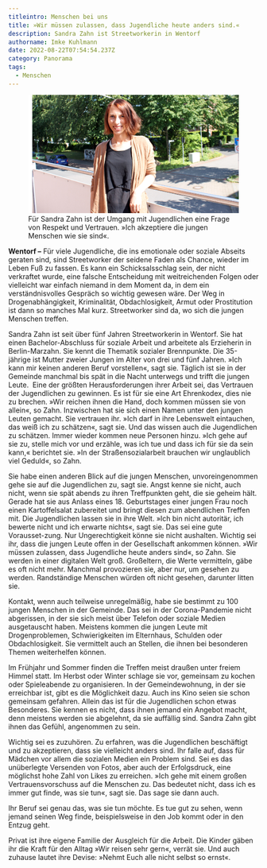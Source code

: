 ```yaml
---
titleintro: Menschen bei uns
title: »Wir müssen zulassen, dass Jugendliche heute anders sind.«
description: Sandra Zahn ist Streetworkerin in Wentorf
authorname: Imke Kuhlmann
date: 2022-08-22T07:54:54.237Z
category: Panorama
tags:
  - Menschen
---
```

<figure>
  <img src="/static/media/2022-08-22-Zahn-Sandra.jpg">
  <figcaption>
Für Sandra Zahn ist der Umgang mit Jugendlichen eine Frage von Respekt und Vertrauen. »Ich akzeptiere die jungen Menschen wie sie sind«.     
   
  </figcaption>
</figure>



**Wentorf –** Für viele Jugendliche, die ins emotionale oder soziale Abseits geraten sind, sind Streetworker der seidene Faden als Chance, wieder im Leben Fuß zu fassen. Es kann ein Schicksalsschlag sein, der nicht verkraftet wurde, eine falsche Entscheidung mit weitreichenden Folgen oder vielleicht war einfach niemand in dem Moment da, in dem ein verständnisvolles Gespräch so wichtig gewesen wäre. Der Weg in Drogenabhängigkeit, Kriminalität, Obdachlosigkeit, Armut oder Prostitution ist dann so manches Mal kurz. Streetworker sind da, wo sich die jungen Menschen treffen. 

Sandra Zahn ist seit über fünf Jahren Streetworkerin in Wentorf. Sie hat einen Bachelor-Abschluss für soziale Arbeit und arbeitete als Erzieherin in Berlin-Marzahn. Sie kennt die Thematik sozialer Brennpunkte. Die 35-jährige ist Mutter zweier Jungen im Alter von drei und fünf Jahren. »Ich kann mir keinen anderen Beruf vorstellen«, sagt sie. Täglich ist sie in der Gemeinde manchmal bis spät in die Nacht unterwegs und trifft die jungen Leute.  Eine der größten Herausforderungen ihrer Arbeit sei, das Vertrauen der Jugendlichen zu gewinnen. Es ist für sie eine Art Ehrenkodex, dies nie zu brechen. »Wir reichen ihnen die Hand, doch kommen müssen sie von allein«, so Zahn. Inzwischen hat sie sich einen Namen unter den jungen Leuten gemacht. Sie vertrauen ihr. »Ich darf in ihre Lebenswelt eintauchen, das weiß ich zu schätzen«, sagt sie. Und das wissen auch die Jugendlichen zu schätzen. Immer wieder kommen neue Personen hinzu. »Ich gehe auf sie zu, stelle mich vor und erzähle, was ich tue und dass ich für sie da sein kann,« berichtet sie. »In der Straßensozialarbeit brauchen wir unglaublich viel Geduld«, so Zahn. 

Sie habe einen anderen Blick auf die jungen Menschen, unvoreingenommen gehe sie auf die Jugendlichen zu, sagt sie. Angst kenne sie nicht, auch nicht, wenn sie spät abends zu ihren Treffpunkten geht, die sie geheim hält. Gerade hat sie aus Anlass eines 18. Geburtstages einer jungen Frau noch einen Kartoffelsalat zubereitet und bringt diesen zum abendlichen Treffen mit. Die Jugendlichen lassen sie in ihre Welt. »Ich bin nicht autoritär, ich bewerte nicht und ich erwarte nichts«, sagt sie. Das sei eine gute Vorausset-zung. Nur Ungerechtigkeit könne sie nicht aushalten. Wichtig sei ihr, dass die jungen Leute offen in der Gesellschaft ankommen können. »Wir müssen zulassen, dass Jugendliche heute anders sind«, so Zahn. Sie werden in einer digitalen Welt groß. Großeltern, die Werte vermitteln, gäbe es oft nicht mehr. Manchmal provozieren sie, aber nur, um gesehen zu werden. Randständige Menschen würden oft nicht gesehen, darunter litten sie.

Kontakt, wenn auch teilweise unregelmäßig, habe sie bestimmt zu 100 jungen Menschen in der Gemeinde. Das sei in der Corona-Pandemie nicht abgerissen, in der sie sich meist über Telefon oder soziale Medien ausgetauscht haben. Meistens kommen die jungen Leute mit Drogenproblemen, Schwierigkeiten im Elternhaus, Schulden oder Obdachlosigkeit. Sie vermittelt auch an Stellen, die ihnen bei besonderen Themen weiterhelfen können.

Im Frühjahr und Sommer finden die Treffen meist draußen unter freiem Himmel statt. Im Herbst oder Winter schlage sie vor, gemeinsam zu kochen oder Spieleabende zu organisieren. In der Gemeindewohnung, in der sie erreichbar ist, gibt es die Möglichkeit dazu. Auch ins Kino seien sie schon gemeinsam gefahren. Allein das ist für die Jugendlichen schon etwas Besonderes. Sie kennen es nicht, dass ihnen jemand ein Angebot macht, denn meistens werden sie abgelehnt, da sie auffällig sind. Sandra Zahn gibt ihnen das Gefühl, angenommen zu sein.

Wichtig sei es zuzuhören. Zu erfahren, was die Jugendlichen beschäftigt und zu akzeptieren, dass sie vielleicht anders sind. Ihr falle auf, dass für Mädchen vor allem die sozialen Medien ein Problem sind. Sei es das unüberlegte Versenden von Fotos, aber auch der Erfolgsdruck, eine möglichst hohe Zahl von Likes zu erreichen. »Ich gehe mit einem großen Vertrauensvorschuss auf die Menschen zu. Das bedeutet nicht, dass ich es immer gut finde, was sie tun«, sagt sie. Das sage sie dann auch.

Ihr Beruf sei genau das, was sie tun möchte. Es tue gut zu sehen, wenn jemand seinen Weg finde, beispielsweise in den Job kommt oder in den Entzug geht. 

Privat ist ihre eigene Familie der Ausgleich für die Arbeit. Die Kinder gäben ihr die Kraft für den Alltag »Wir reisen sehr gern«, verrät sie. Und auch zuhause lautet ihre Devise: »Nehmt Euch alle nicht selbst so ernst«.